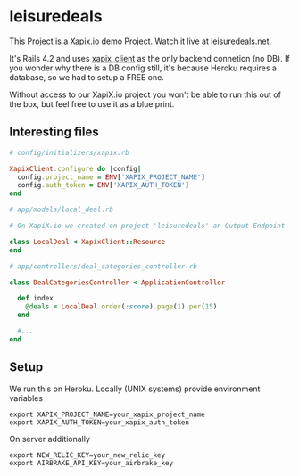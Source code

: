 # leisuredeals

This Project is a [Xapix.io](http://www.xapix.io) demo Project. Watch it live at [leisuredeals.net](http://www.leisuredeals.net).

It's Rails 4.2 and uses [xapix_client](https://github.com/pickledolives/xapix_client) as the only backend connetion (no DB). If you wonder why there is a DB config still, it's because Heroku requires a database, so we had to setup a FREE one.

Without access to our XapiX.io project you won't be able to run this out of the box, but feel free to use it as a blue print.

## Interesting files

```ruby
# config/initializers/xapix.rb

XapixClient.configure do |config|
  config.project_name = ENV['XAPIX_PROJECT_NAME']
  config.auth_token = ENV['XAPIX_AUTH_TOKEN']
end
```

```ruby
# app/models/local_deal.rb

# On XapiX.io we created on project 'leisuredeals' an Output Endpoint 'local_deals'. It is backed by stale Groupon data of an affiliate network

class LocalDeal < XapixClient::Resource
end
```

```ruby
# app/controllers/deal_categories_controller.rb

class DealCategoriesController < ApplicationController

  def index
    @deals = LocalDeal.order(:score).page(1).per(15)
  end

  #...
end
```

## Setup

We run this on Heroku. Locally (UNIX systems) provide environment variables

```
export XAPIX_PROJECT_NAME=your_xapix_project_name
export XAPIX_AUTH_TOKEN=your_xapix_auth_token
```

On server additionally

```
export NEW_RELIC_KEY=your_new_relic_key
export AIRBRAKE_API_KEY=your_airbrake_key
```
